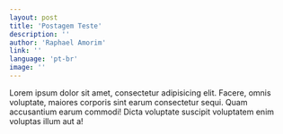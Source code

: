 ```yaml
---
layout: post
title: 'Postagem Teste'
description: ''
author: 'Raphael Amorim'
link: ''
language: 'pt-br'
image: ''
---
```


Lorem ipsum dolor sit amet, consectetur adipisicing elit. Facere, omnis voluptate, maiores corporis sint earum consectetur sequi. Quam accusantium earum commodi! Dicta voluptate suscipit voluptatem enim voluptas illum aut a!